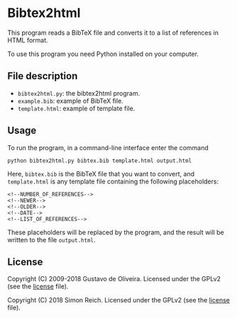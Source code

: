 # Bibtex2html

This program reads a BibTeX file and converts it to a list of references in
HTML format.

To use this program you need Python installed on your computer.

## File description

* `bibtex2html.py`: the bibtex2html program.
* `example.bib`: example of BibTeX file.
* `template.html`: example of template file.

## Usage

To run the program, in a command-line interface enter the command

    python bibtex2html.py bibtex.bib template.html output.html

Here, `bibtex.bib` is the BibTeX file that you want to convert, and
`template.html` is any template file containing the following placeholders:

    <!--NUMBER_OF_REFERENCES-->
    <!--NEWER-->
    <!--OLDER-->
    <!--DATE-->
    <!--LIST_OF_REFERENCES-->

These placeholders will be replaced by the program, and the result will be
written to the file `output.html`.

## License

Copyright (C) 2009-2018 Gustavo de Oliveira. Licensed under the GPLv2 (see the [license](LICENSE.txt) file).

Copyright (C) 2018 Simon Reich. Licensed under the GPLv2 (see the [license](LICENSE.txt) file).
